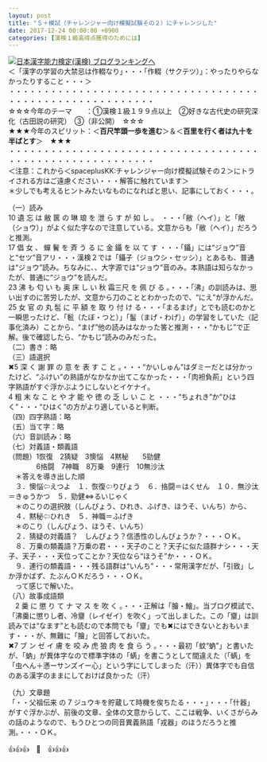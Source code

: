 ```yaml
---
layout: post
title: "Ｓ＋模試（チャレンジャー向け模擬試験その２）にチャレンジした"
date: 2017-12-24 00:00:00 +0900
categories: [漢検１級高得点獲得のためには]
---
```


[![](/syuusyuu9701/assets/images/ｓ＋模試（チャレンジャー向け模擬試験その２）にチャレンジした-br_c_3028_1.gif)](http://blog.with2.net/link.php?1659096:3028 "日本漢字能力検定(漢検) ブログランキングへ")[日本漢字能力検定(漢検) ブログランキングへ](http://blog.with2.net/link.php?1659096:3028)  
＜「漢字の学習の大禁忌は作輟なり」・・・「作輟（サクテツ）」：やったりやらなかったりすること・・・＞  
・・・・・・・・・・・・・・・・・・・・・・・・・・・・・・・・・・・・・・・・・・・・・・・・・・・・・・・・・  
☆☆☆今年のテーマ　　：①漢検１級１９９点以上　②好きな古代史の研究深化（古田説の研究）　③（非公開）　☆☆☆　　  
★★★今年のスピリット：＜**百尺竿頭一歩を進む**＞＆＜**百里を行く者は九十を半ばとす**＞　★★★  
・・・・・・・・・・・・・・・・・・・・・・・・・・・・・・・・・・・・・・・・・・・・・・・・・・・・・・・・・  
＜注意：これから＜spaceplusKK:チャレンジャー向け模擬試験その２＞にトライされる方はご遠慮ください・・・解答に触れています＞  
＊少しでも考えるヒントみたいなものになればと思い、記事にしておく・・・。  
  
（一）読み  
10 遺 忘 は 敝 篋 の 琳 琅 を 泄 ら す が 如 し 。　・・・「敝（ヘイ）」と「敞（ショウ）」がよく似た字なので注意している。文意からも「敝（ヘイ）」だろうと推測。  
17 倡 女 、 蟬 鬢 を 斉 う る に 金 鑷 を 以 て す ・・・「鑷」には“ジョウ”音と“セツ”音アリ・・・漢検２では「鑷子（ジョウシ・セッシ）」とあるも、普通は“ジョウ”読み。ちなみに、、大字源では“ジョウ”音のみ。本熟語は知らなかったが、普通に“ジョウ”を読んだ。  
23 沸 も 匂 い も 奥 床 し い 秋 霜三尺 を 佩 び る 。・・・「沸」の訓読みは、思い出すのに苦労したが、文意から刀のこととわかったので、“にえ”が浮かんだ。  
25 女 官 の 丸 髢 に 平 額 を 取 り 付 け る・・・「まるまげ」とでも読むのかと一瞬思ったけど、「髱（たぼ・つと）」「髷（まげ・わげ）」の学習をしていた（記事化済み）ことから、“まげ”他の読みはなかった筈と推測・・・“かもじ”で正解。後で確認したら、“かもじ”読みのみだった。  
（二）書き：略　  
（三）語選択  
✖5 深 く 謝 罪 の 意 を 表 す こ と 。・・・“かいしゅん”はダミーだとは分かったけど、“ふけい”の熟語がなかなか出てこなかった・・・「肉袒負荊」という四字熟語がすぐ浮かぶようにしないとイケナイ。  
4 粗 末 な こ と や 才 能 や 徳 の 乏 し い こ と ・・・“ちょれき”か“ひはく”・・・“ひはく”の方がより適していると判断。  
（四）四字熟語：略　  
（五）当て字：略  
（六）音訓読み：略  
（七）対義語・類義語  
（問題）1恢復　2猜疑　3懊悩　4黙秘　　5勁健  
　　　　6挌闘　7神職　8万乗　9連行　10無沙汰  
　＊答えを導き出した順  
　３．懊悩⇦えつよ　１．恢復⇦りびょう　６．挌闘＝はくせん　１０．無沙汰＝きゅうかつ　５．勁健⇔るいじゃく　  
　＊のこりの選択肢（しんぴょう、ひれき、ふげき、ほうそ、いんち）から、  
　４．黙秘⇦ひれき　５．神職＝ふげき  
　＊のこり（しんぴょう、ほうそ、いんち）  
　２．猜疑の対義語？　しんぴょう？信憑性のしんぴょうか？・・・ＯＫ。  
　８．万乗の類義語？万乗の君・・・天子のこと？天子に似た語群ナシ・・・天子、天子・・・天位ってことか？天位なら“ほうそ”か・・・ＯＫ。  
　９．連行の類義語・・・残る語群は“いんち”・・・常用漢字だが、「引致」しか浮かばず、たぶんＯＫだろう・・・ＯＫ。  
　って感じで解いた。  
（八）故事成語類  
　2 羹 に 懲 り て ナ マ ス を 吹 く 。・・・正解は「膾・鱠」。当ブログ模試で、「沸羹に懲りし者、冷齏（レイゼイ）を吹く」って出しました。この「齏」は訓読みでは“なます”とも読むので本問でも「齏」でも✖にはできないとおもいます・・・が、無難に「膾」と回答しておいた。  
✖7 ブ ン ゼ イ 膚 を 咬 み 虎 狼 肉 を 食 ら う 。・・・最初「蚊“蚋”」と書いたが、「蚋」が異体字なので標準字体の「蜹」を書こうとして間違えた（「蜹」を「虫へん＋懣ーサンズイー心」という字にしてしまった（汗））異体字でも自信のある漢字のままにしておけば良かった（汗）  
  
（九）文章題   
「・・父祖伝来 の 7 ジュウキを貯蔵して時機を俟ちたる・・・」・・・「什器」がすぐ浮かぶが、前後の文章、全体の文意からして、ここは戦争、いくさがらみの話のようなので、もうひとつの同音異義熟語「戎器」のほうだろうと推測。・・・ＯＫ。  
  
👍👍👍　🐔　👍👍👍
